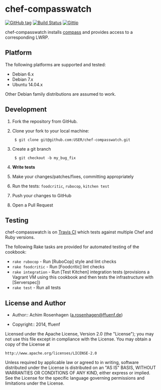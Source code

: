 chef-compasswatch
=================
[![GitHub tag](http://img.shields.io/github/tag/ffuenf/chef-compasswatch.svg)][tag]
[![Build Status](http://img.shields.io/travis/ffuenf/chef-compasswatch.svg)][travis]
[![Gittip](http://img.shields.io/gittip/arosenhagen.svg)][gittip]

[tag]: https://github.com/ffuenf/chef-compasswatch/tags
[travis]: https://travis-ci.org/ffuenf/chef-compasswatch
[gittip]: https://www.gittip.com/arosenhagen

chef-compasswatch installs [compass](http://compass-style.org/) and provides access to a corresponding LWRP.

Platform
--------

The following platforms are supported and tested:

* Debian 6.x
* Debian 7.x
* Ubuntu 14.04.x

Other Debian family distributions are assumed to work.

Development
-----------
1. Fork the repository from GitHub.
2. Clone your fork to your local machine:

        $ git clone git@github.com:USER/chef-compasswatch.git

3. Create a git branch

        $ git checkout -b my_bug_fix

4. **Write tests**
5. Make your changes/patches/fixes, committing appropriately
6. Run the tests: `foodcritic`, `rubocop`, `kitchen test`
7. Push your changes to GitHub
8. Open a Pull Request

Testing
-------

chef-compasswatch is on [Travis CI](http://travis-ci.org/ffuenf/chef-compasswatch) which tests against multiple Chef and Ruby versions.

The following Rake tasks are provided for automated testing of the cookbook:

* `rake rubocop` - Run [RuboCop] style and lint checks
* `rake foodcritic` - Run [Foodcritic] lint checks
* `rake integration` - Run [Test Kitchen] integration tests (provisions a
  Vagrant VM using this cookbook and then tests the infrastructure with
  [Serverspec])
* `rake test` - Run all tests

License and Author
------------------

- Author:: Achim Rosenhagen (<a.rosenhagen@ffuenf.de>)

- Copyright:: 2014, ffuenf

Licensed under the Apache License, Version 2.0 (the "License");
you may not use this file except in compliance with the License.
You may obtain a copy of the License at

    http://www.apache.org/licenses/LICENSE-2.0

Unless required by applicable law or agreed to in writing, software
distributed under the License is distributed on an "AS IS" BASIS,
WITHOUT WARRANTIES OR CONDITIONS OF ANY KIND, either express or implied.
See the License for the specific language governing permissions and
limitations under the License.
